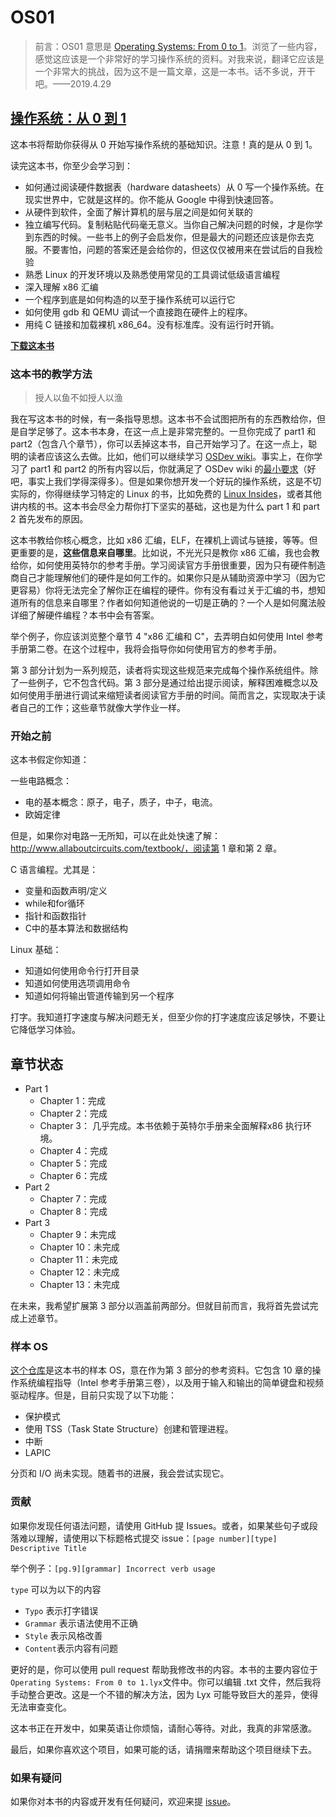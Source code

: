 # OS01



> 前言：OS01 意思是 [Operating Systems: From 0 to 1](https://tuhdo.github.io/os01/)。浏览了一些内容，感觉这应该是一个非常好的学习操作系统的资料。对我来说，翻译它应该是一个非常大的挑战，因为这不是一篇文章，这是一本书。话不多说，开干吧。——2019.4.29





## [操作系统：从 0 到 1](https://tuhdo.github.io/os01/)



这本书将帮助你获得从 0 开始写操作系统的基础知识。注意！真的是从 0 到 1。



读完这本书，你至少会学习到：



+ 如何通过阅读硬件数据表（hardware datasheets）从 0 写一个操作系统。在现实世界中，它就是这样的。你不能从 Google 中得到快速回答。
+ 从硬件到软件，全面了解计算机的层与层之间是如何关联的
+ 独立编写代码。复制粘贴代码毫无意义。当你自己解决问题的时候，才是你学到东西的时候。一些书上的例子会启发你，但是最大的问题还应该是你去克服。不要害怕，问题的答案还是会给你的，但这仅仅被用来在尝试后的自我检验
+ 熟悉 Linux 的开发环境以及熟悉使用常见的工具调试低级语言编程
+ 深入理解 x86 汇编
+ 一个程序到底是如何构造的以至于操作系统可以运行它
+ 如何使用 gdb 和 QEMU 调试一个直接跑在硬件上的程序。
+ 用纯 C 链接和加载裸机 x86_64。没有标准库。没有运行时开销。



**[下载这本书](https://github.com/tuhdo/os01/blob/master/Operating_Systems_From_0_to_1.pdf)**





### 这本书的教学方法

> 授人以鱼不如授人以渔



 我在写这本书的时候，有一条指导思想。这本书不会试图把所有的东西教给你，但是自学足够了。这本书本身，在这一点上是非常完整的。一旦你完成了 part1 和 part2（包含八个章节），你可以丢掉这本书，自己开始学习了。在这一点上，聪明的读者应该这么去做。比如，他们可以继续学习 [OSDev wiki](http://wiki.osdev.org/Main_Page)。事实上，在你学习了 part1 和 part2 的所有内容以后，你就满足了 OSDev wiki 的[最小要求](http://wiki.osdev.org/Required_Knowledge)（好吧，事实上我们学得深得多）。但是如果你想开发一个好玩的操作系统，这是不切实际的，你得继续学习特定的 Linux 的书，比如免费的 [Linux Insides](https://0xax.gitbooks.io/linux-insides/content/)，或者其他讲内核的书。这本书会尽全力帮你打下坚实的基础，这也是为什么 part 1 和 part 2 首先发布的原因。





这本书教给你核心概念，比如 x86 汇编，ELF，在裸机上调试与链接，等等。但更重要的是，**这些信息来自哪里**。比如说，不光光只是教你 x86 汇编，我也会教给你，如何使用英特尔的参考手册。学习阅读官方手册很重要，因为只有硬件制造商自己才能理解他们的硬件是如何工作的。如果你只是从辅助资源中学习（因为它更容易）你将无法完全了解你正在编程的硬件。你有没有看过关于汇编的书，想知道所有的信息来自哪里？作者如何知道他说的一切是正确的？一个人是如何魔法般详细了解硬件编程？本书中会有答案。



举个例子，你应该浏览整个章节 4 "x86 汇编和 C"，去弄明白如何使用 Intel 参考手册第二卷。在这个过程中，我将会指导你如何使用官方的参考手册。



第 3 部分计划为一系列规范，读者将实现这些规范来完成每个操作系统组件。除了一些例子，它不包含代码。第 3 部分是通过给出提示阅读，解释困难概念以及如何使用手册进行调试来缩短读者阅读官方手册的时间。简而言之，实现取决于读者自己的工作；这些章节就像大学作业一样。



### 开始之前

这本书假定你知道：

一些电路概念：

+ 电的基本概念：原子，电子，质子，中子，电流。
+ 欧姆定律

但是，如果你对电路一无所知，可以在此处快速了解：http://www.allaboutcircuits.com/textbook/，阅读第 1 章和第 2 章。



C 语言编程。尤其是：

+ 变量和函数声明/定义
+ while和for循环 
+ 指针和函数指针 
+ C中的基本算法和数据结构



Linux 基础：



+ 知道如何使用命令行打开目录
+ 知道如何使用选项调用命令 
+ 知道如何将输出管道传输到另一个程序



打字。我知道打字速度与解决问题无关，但至少你的打字速度应该足够快，不要让它降低学习体验。



## 章节状态



- Part 1
  - Chapter 1：完成
  - Chapter 2：完成
  - Chapter 3： 几乎完成。本书依赖于英特尔手册来全面解释x86 执行环境。
  - Chapter 4：完成
  - Chapter 5：完成
  - Chapter 6：完成
- Part 2
  - Chapter 7：完成
  - Chapter 8：完成
- Part 3
  - Chapter 9：未完成  
  - Chapter 10：未完成
  - Chapter 11：未完成
  - Chapter 12：未完成
  - Chapter 13：未完成



在未来，我希望扩展第 3 部分以涵盖前两部分。但就目前而言，我将首先尝试完成上述章节。



### 样本 OS



[这个仓库](https://github.com/tuhdo/sample-os)是这本书的样本 OS，意在作为第 3 部分的参考资料。它包含 10 章的操作系统编程指导（Intel 参考手册第三卷），以及用于输入和输出的简单键盘和视频驱动程序。但是，目前只实现了以下功能：



+ 保护模式
+ 使用 TSS（Task State Structure）创建和管理进程。
+ 中断 
+ LAPIC



分页和 I/O 尚未实现。随着书的进展，我会尝试实现它。





### 贡献

如果你发现任何语法问题，请使用 GitHub 提 Issues。或者，如果某些句子或段落难以理解，请使用以下标题格式提交 issue：`[page number][type] Descriptive Title`



举个例子：`[pg.9][grammar] Incorrect verb usage`



`type` 可以为以下的内容



+ `Typo` 表示打字错误
+ `Grammar` 表示语法使用不正确
+ `Style` 表示风格改善
+ `Content`表示内容有问题



更好的是，你可以使用 pull request 帮助我修改书的内容。本书的主要内容位于`Operating Systems: From 0 to 1.lyx`文件中。你可以编辑 .txt 文件，然后我将手动整合更改。这是一个不错的解决方法，因为 Lyx 可能导致巨大的差异，使得无法审查变化。



这本书正在开发中，如果英语让你烦恼，请耐心等待。对此，我真的非常感激。 



最后，如果你喜欢这个项目，如果可能的话，请捐赠来帮助这个项目继续下去。



### 如果有疑问



如果你对本书的内容或开发有任何疑问，欢迎来提 [issue](https://github.com/tuhdo/os01/issues/new)。








